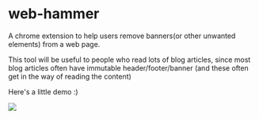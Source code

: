 # web-hammer

A chrome extension to help users remove banners(or other unwanted elements) from a web page.

This tool will be useful to people who read lots of blog articles, since most blog articles often have
immutable header/footer/banner (and these often get in the way of reading the content)

Here's a little demo :)

![](demo.gif)